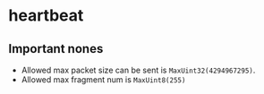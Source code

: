 # heartbeat

## Important nones
- Allowed max packet size can be sent is `MaxUint32(4294967295)`.
- Allowed max fragment num is `MaxUint8(255)`
